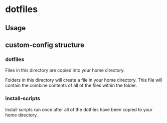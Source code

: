 # dotfiles

## Usage

## custom-config structure

### dotfiles

Files in this directory are copied into your home directory. 

Folders in this directory will create a file in your home directory. This file will contain the combine contents of all of the files within the folder.

### install-scripts

Install scripts run once after all of the dotfiles have been copied to your home directory.